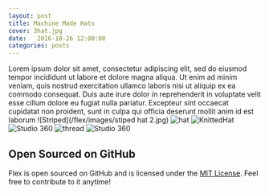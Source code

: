 ```yaml
---
layout: post
title: Machine Made Hats
cover: 3hat.jpg
date:   2016-10-26 12:00:00
categories: posts
---
```


Lorem ipsum dolor sit amet, consectetur adipiscing elit, sed do eiusmod tempor incididunt ut labore et dolore magna aliqua. Ut enim ad minim veniam, quis nostrud exercitation ullamco laboris nisi ut aliquip ex ea commodo consequat. Duis aute irure dolor in reprehenderit in voluptate velit esse cillum dolore eu fugiat nulla pariatur. Excepteur sint occaecat cupidatat non proident, sunt in culpa qui officia deserunt mollit anim id est laborum
![Striped](/flex/images/stiped hat 2.jpg) 
![hat](/flex/images/stripehat.jpg)
![KnittedHat](/flex/images/hatshallow.jpg) 
![Studio 360](/flex/images/machine.jpg) 
![thread](/flex/images/handsew.jpg) 
![Studio 360](/flex/images/studio.jpg) 

## Open Sourced on GitHub

Flex is open sourced on GitHub 
and is licensed under the [MIT License](http://opensource.org/licenses/MIT).
 Feel free to contribute to it anytime!
